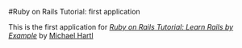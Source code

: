 #Ruby on Rails Tutorial: first application

This is the first application for 
[*Ruby on Rails Tutorial: Learn Rails by
Example*](http://railstutorial.org/)
by [Michael Hartl](http://michaelhartl.com)
